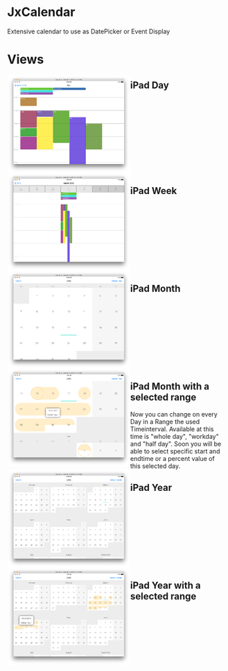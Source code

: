 # JxCalendar
Extensive calendar to use as DatePicker or Event Display

# Views

<a href="https://github.com/JeanetteMueller/JxCalendar/blob/master/Screenshots/ipad_day.png" target="_blank">
<img src="https://github.com/JeanetteMueller/JxCalendar/blob/master/Screenshots/ipad_day.png" height="225" width="284" align="left" /></a><h2>iPad Day</h2>
<BR CLEAR="LEFT">

<a href="https://github.com/JeanetteMueller/JxCalendar/blob/master/Screenshots/ipad_week.png" target="_blank">
<img src="https://github.com/JeanetteMueller/JxCalendar/blob/master/Screenshots/ipad_week.png" height="225" width="284" align="left"  /></a><h2>iPad Week</h2>
<BR CLEAR="LEFT">

<a href="https://github.com/JeanetteMueller/JxCalendar/blob/master/Screenshots/ipad_month.png" target="_blank">
<img src="https://github.com/JeanetteMueller/JxCalendar/blob/master/Screenshots/ipad_month.png" height="225" width="284" align="left" /></a><h2>iPad Month</h2>
<BR CLEAR="LEFT">

<a href="https://github.com/JeanetteMueller/JxCalendar/blob/master/Screenshots/ipad_month_range.png" target="_blank">
<img src="https://github.com/JeanetteMueller/JxCalendar/blob/master/Screenshots/ipad_month_range.png" height="225" width="284" align="left" /></a><h2>iPad Month with a selected range</h2>
Now you can change on every Day in a Range the used Timeinterval. Available at this time is "whole day", "workday" and "half day". 
Soon you will be able to select specific start and endtime or a percent value of this selected day.
<BR CLEAR="LEFT">

<a href="https://github.com/JeanetteMueller/JxCalendar/blob/master/Screenshots/ipad_year.png" target="_blank">
<img src="https://github.com/JeanetteMueller/JxCalendar/blob/master/Screenshots/ipad_year.png" height="225" width="284" align="left" /></a><h2>iPad Year</h2>
<BR CLEAR="LEFT">

<a href="https://github.com/JeanetteMueller/JxCalendar/blob/master/Screenshots/ipad_year_range.png" target="_blank">
<img src="https://github.com/JeanetteMueller/JxCalendar/blob/master/Screenshots/ipad_year_range.png" height="225" width="284" align="left" /></a><h2>iPad Year with a selected range</h2>
<BR CLEAR="LEFT">
